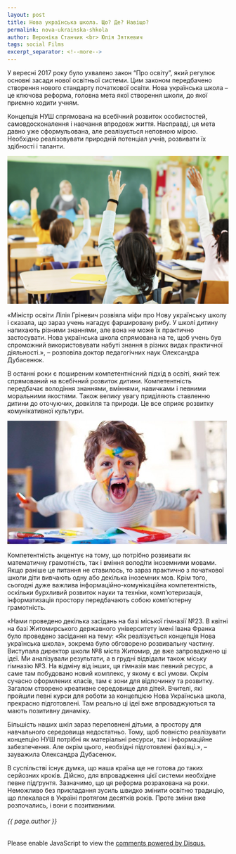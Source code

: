 ```yaml
---
layout: post
title: Нова українська школа. Що? Де? Навіщо?
permalink: nova-ukrainska-shkola
author: Вероніка Станчик <br> Юлія Зяткевич
tags: social Films
excerpt_separator: <!--more-->
---
```


У вересні 2017 року було ухвалено закон “Про освіту”, який регулює основні засади нової освітньої системи. Цим законом передбачено створення нового стандарту початкової освіти. Нова українська школа – це ключова реформа, головна мета якої створення школи, до якої приємно ходити учням. 

<!--more-->

Концепція НУШ спрямована на всебічний розвиток особистостей, самовдосконалення і навчання впродовж життя. Насправді, ця мета давно уже сформульована, але реалізується неповною мірою. Необхідно реалізовувати природній потенціал учнів, розвивати їх здібності і таланти.  

![школа](https://raw.githubusercontent.com/VeronikaStanchyk/VeronikaStanchyk.github.io/master/images/shkola-1.jpg)

«Міністр освіти Лілія Гріневич розвіяла міфи про Нову українську школу і сказала, що зараз учень нагадує фаршировану рибу. У школі дитину напихають різними знаннями, але вона не може їх практично застосувати. Нова українська школа спрямована на те, щоб учень був спроможний використовувати набуті знання в різних видах практичної діяльності.», – розповiла доктор педагогічних наук Олександра Дубасенюк. 

В останні роки є поширеним компетентнісний підхід в освіті, який теж спрямований на всебічний розвиток дитини. Компетентність передбачає володіння  знаннями, вміннями, навичками і певними моральними якостями. Також велику увагу приділяють ставленню дитини до оточуючих, довкілля та природи. Це все сприяє розвитку комунікативної культури.  

![школа](https://raw.githubusercontent.com/VeronikaStanchyk/VeronikaStanchyk.github.io/master/images/shkola-2.jpg)

Компетентність акцентує на тому, що потрібно розвивати як математичну грамотність, так і вміння володіти іноземними мовами. Якщо раніше це питання не ставилось, то зараз практично з початкової школи діти вивчають одну або декілька іноземних мов. Крім того, сьогодні дуже важлива інформаційно-комунікаційна компетентність, оскільки бурхливий розвиток науки та техніки, комп’ютеризація, інформатизація простору передбачають собою комп’ютерну грамотність. 

«Нами проведено декілька засідань на базі міської гімназії №23. В квітні на базі Житомирського державного університету iменi Iвана Франка було проведено засідання на тему: «Як реалізується концепція Нова українська школа», зокрема було обговорено розвивальну частину. Виступала директор школи №8 мiста Житомир, де вже запроваджено ці ідеї. Ми аналізували результати, а в грудні відвідали також міську гімназію №3. На відміну від інших, ця гімназія має певний ресурс, а саме там побудовано новий комплекс, у якому є всі умови. Окрім сучасно оформлених класів, там є зони для відпочинку та розвитку. Загалом створено креативне середовище для дітей. Вчителі, які пройшли певні курси для роботи за концепцією Нова Українська школа, прекрасно підготовлені. Там реально ці ідеї вже впроваджуються та мають позитивну динаміку. 

Більшість наших шкіл зараз переповнені дiтьми, а простору для навчального середовища недостатньо. Тому, щоб повністю реалізувати концепцію НУШ потрібні як матеріальні ресурси, так і інформаційне забезпечення. Але окрім цього, необхідні підготовлені фахівці.», – зауважила Олександра Дубасенюк. 

В суспільстві існує думка, що наша країна ще не готова до таких серйозних кроків. Дійсно, для впровадження цієї системи необхідне певне підґрунтя. Зазначимо, що ця реформа розрахована на роки. Неможливо без прикладання зусиль швидко змінити освітню традицію, що плекалася в Україні протягом десятків років. Проте зміни вже розпочались, і вони є позитивними. 
 

 


<h6>{{ page.author }}</h6>

<div id="disqus_thread"></div>
<script>
var disqus_config = function () {
this.page.url = 'https://veronikastanchyk.github.io/nova-ukrainska-shkola';  // Replace PAGE_URL with your page's canonical URL variable
this.page.identifier = 'nova-ukrainska-shkola'; // Replace PAGE_IDENTIFIER with your page's unique identifier variable
};

(function() { // DON'T EDIT BELOW THIS LINE
var d = document, s = d.createElement('script');
s.src = 'https://https-veronikastanchyk-github-io.disqus.com/embed.js';
s.setAttribute('data-timestamp', +new Date());
(d.head || d.body).appendChild(s);
})();
</script>
<noscript>Please enable JavaScript to view the <a href="https://disqus.com/?ref_noscript">comments powered by Disqus.</a></noscript>
